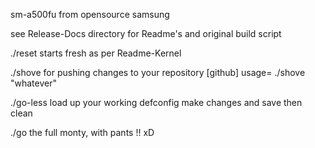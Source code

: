 sm-a500fu from opensource samsung

see Release-Docs directory for Readme's and original build script

./reset
starts fresh as per Readme-Kernel

./shove
for pushing changes to your repository [github]
usage=
./shove "whatever"

./go-less 
load up your working defconfig make changes and save then clean

./go
the full monty, with pants !! xD
